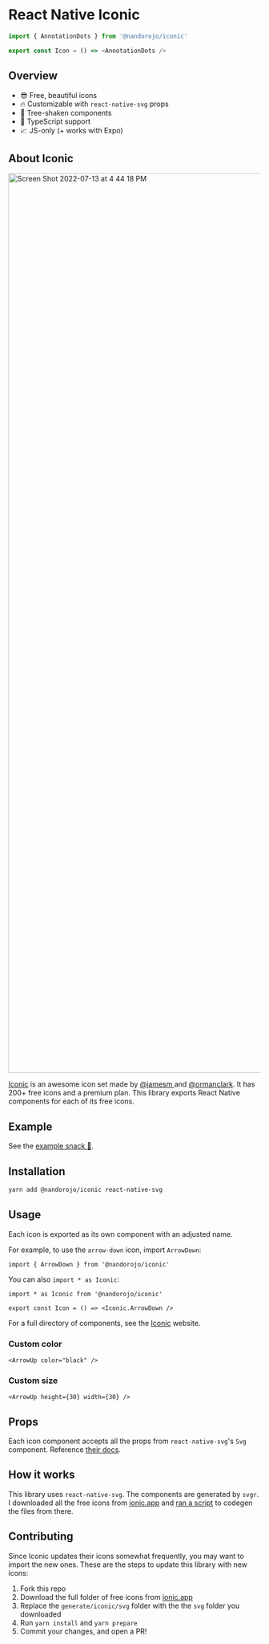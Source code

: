 # React Native Iconic

```ts
import { AnnotationDots } from '@nandorojo/iconic'

export const Icon = () => <AnnotationDots />
```

## Overview

- 😎 Free, beautiful icons
- 🔥 Customizable with `react-native-svg` props
- 🌲 Tree-shaken components
- 🤖 TypeScript support
- 📈 JS-only (+ works with Expo)

## About Iconic

<a href="https://iconic.app" target="_blank">
<img width="1792" alt="Screen Shot 2022-07-13 at 4 44 18 PM" src="https://user-images.githubusercontent.com/13172299/178855403-47b09fd7-df60-4bf0-850e-1d59072a4f35.png">
</a>

[Iconic](https://iconic.app/) is an awesome icon set made by [@jamesm
](https://twitter.com/jamesm) and [@ormanclark](https://twitter.com/@ormanclark). It has 200+ free icons and a premium plan. This library exports React Native components for each of its free icons.

## Example

See the [example snack 🍔](https://snack.expo.dev/@nandorojo/273c1f).

## Installation

```sh
yarn add @nandorojo/iconic react-native-svg
```

## Usage

Each icon is exported as its own component with an adjusted name.

For example, to use the `arrow-down` icon, import `ArrowDown`:

```tsx
import { ArrowDown } from '@nandorojo/iconic'
```

You can also `import * as Iconic`:

```tsx
import * as Iconic from '@nandorojo/iconic'

export const Icon = () => <Iconic.ArrowDown />
```

For a full directory of components, see the [Iconic](https://iconic.app/c/availability/free) website.

### Custom color

```tsx
<ArrowUp color="black" />
```

### Custom size

```tsx
<ArrowUp height={30} width={30} />
```

## Props

Each icon component accepts all the props from `react-native-svg`'s `Svg` component. Reference [their docs](https://github.com/react-native-svg/react-native-svg#svg).

## How it works

This library uses `react-native-svg`. The components are generated by `svgr`. I downloaded all the free icons from [ionic.app](https://ionic.app) and [ran a script](/generate/index.ts) to codegen the files from there.

## Contributing

Since Iconic updates their icons somewhat frequently, you may want to import the new ones. These are the steps to update this library with new icons:

1. Fork this repo
2. Download the full folder of free icons from [ionic.app](https://ionic.app)
3. Replace the `generate/iconic/svg` folder with the the `svg` folder you downloaded
4. Run `yarn install` and `yarn prepare`
5. Commit your changes, and open a PR!
